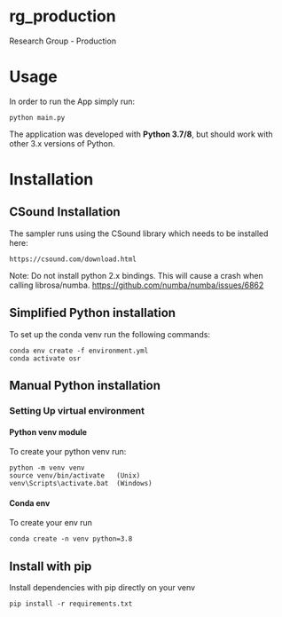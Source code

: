 # rg_production
Research Group - Production

# Usage
In order to run the App simply run:

    python main.py

The application was developed with **Python 3.7/8**, but should work with other 3.x versions of Python.

# Installation

## CSound Installation

The sampler runs using the CSound library which needs to be installed here:

    https://csound.com/download.html
    
Note: Do not install python 2.x bindings. This will cause a crash when calling librosa/numba. https://github.com/numba/numba/issues/6862


## Simplified Python installation

To set up the conda venv run the following commands:

    conda env create -f environment.yml
    conda activate osr


## Manual Python installation
### Setting Up virtual environment

#### Python venv module
To create your python venv run:

    python -m venv venv
    source venv/bin/activate   (Unix)
    venv\Scripts\activate.bat  (Windows)

#### Conda env
To create your env run
   
    conda create -n venv python=3.8

## Install with pip
Install dependencies with pip directly on your venv

    pip install -r requirements.txt


